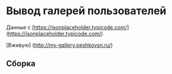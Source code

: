 # Вывод галерей пользователей

Данные с [https://jsonplaceholder.typicode.com/] (https://jsonplaceholder.typicode.com/)

[Вживую] (http://my-gallery.peshkovsn.ru/)

## Сборка

<npm run start >
